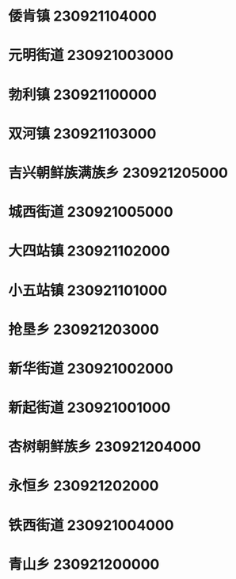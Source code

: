 # 倭肯镇 230921104000
# 元明街道 230921003000
# 勃利镇 230921100000
# 双河镇 230921103000
# 吉兴朝鲜族满族乡 230921205000
# 城西街道 230921005000
# 大四站镇 230921102000
# 小五站镇 230921101000
# 抢垦乡 230921203000
# 新华街道 230921002000
# 新起街道 230921001000
# 杏树朝鲜族乡 230921204000
# 永恒乡 230921202000
# 铁西街道 230921004000
# 青山乡 230921200000
